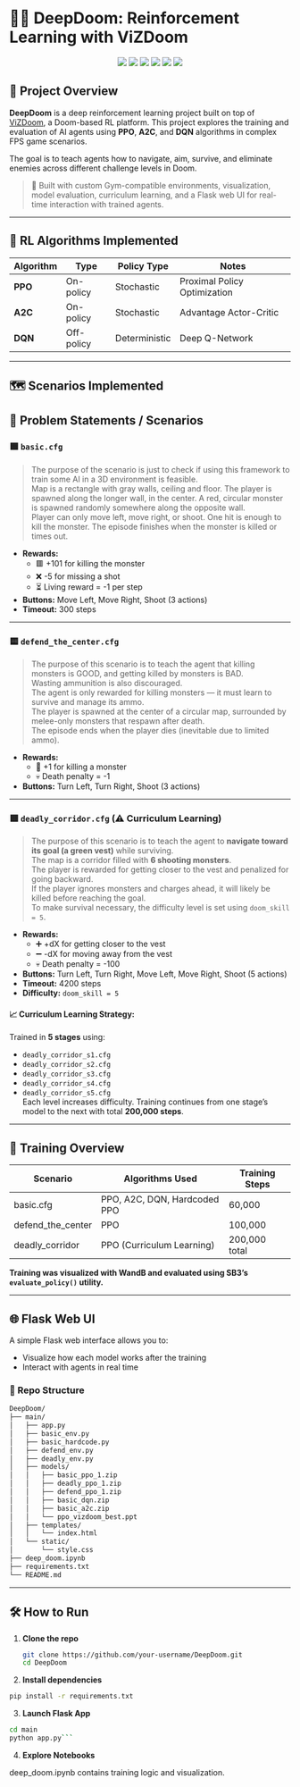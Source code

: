 # 🧠💥 DeepDoom: Reinforcement Learning with ViZDoom

<p align="center">
  <img src="https://img.shields.io/badge/Python-3.12.4-blue?logo=python">
  <img src="https://img.shields.io/badge/PyTorch-2.2.2-red?logo=pytorch">
  <img src="https://img.shields.io/badge/Gym-0.26.2-brightgreen?logo=openai">
  <img src="https://img.shields.io/badge/Stable--Baselines3-2.2.1-blueviolet?logo=github">
  <img src="https://img.shields.io/badge/ViZDoom-1.2.0-lightgrey?logo=doom">
  <img src="https://img.shields.io/badge/WandB-Logging-yellow?logo=weightsandbiases">
</p>

## 🎯 Project Overview

**DeepDoom** is a deep reinforcement learning project built on top of [ViZDoom](https://github.com/mwydmuch/ViZDoom), a Doom-based RL platform. This project explores the training and evaluation of AI agents using **PPO**, **A2C**, and **DQN** algorithms in complex FPS game scenarios.

The goal is to teach agents how to navigate, aim, survive, and eliminate enemies across different challenge levels in Doom.

> 🔧 Built with custom Gym-compatible environments, visualization, model evaluation, curriculum learning, and a Flask web UI for real-time interaction with trained agents.

---

## 🧠 RL Algorithms Implemented

| Algorithm | Type           | Policy Type | Notes |
|----------|----------------|-------------|-------|
| **PPO**  | On-policy      | Stochastic  | Proximal Policy Optimization |
| **A2C**  | On-policy      | Stochastic  | Advantage Actor-Critic |
| **DQN**  | Off-policy     | Deterministic | Deep Q-Network |

---

## 🗺️ Scenarios Implemented

## 🧠 Problem Statements / Scenarios

### 🟩 `basic.cfg`
> The purpose of the scenario is just to check if using this framework to train some AI in a 3D environment is feasible.  
> Map is a rectangle with gray walls, ceiling and floor. The player is spawned along the longer wall, in the center. A red, circular monster is spawned randomly somewhere along the opposite wall.  
> Player can only move left, move right, or shoot. One hit is enough to kill the monster. The episode finishes when the monster is killed or times out.

- **Rewards:**
  - 🟥 +101 for killing the monster  
  - ❌ -5 for missing a shot  
  - ⏳ Living reward = -1 per step  
- **Buttons:** Move Left, Move Right, Shoot (3 actions)  
- **Timeout:** 300 steps

---

### 🟨 `defend_the_center.cfg`
> The purpose of this scenario is to teach the agent that killing monsters is GOOD, and getting killed by monsters is BAD.  
> Wasting ammunition is also discouraged.  
> The agent is only rewarded for killing monsters — it must learn to survive and manage its ammo.  
> The player is spawned at the center of a circular map, surrounded by melee-only monsters that respawn after death.  
> The episode ends when the player dies (inevitable due to limited ammo).

- **Rewards:**
  - 🔫 +1 for killing a monster  
  - 💀 Death penalty = -1  
- **Buttons:** Turn Left, Turn Right, Shoot (3 actions)

---

### 🟥 `deadly_corridor.cfg` (⚠️ Curriculum Learning)
> The purpose of this scenario is to teach the agent to **navigate toward its goal (a green vest)** while surviving.  
> The map is a corridor filled with **6 shooting monsters**.  
> The player is rewarded for getting closer to the vest and penalized for going backward.  
> If the player ignores monsters and charges ahead, it will likely be killed before reaching the goal.  
> To make survival necessary, the difficulty level is set using `doom_skill = 5`.

- **Rewards:**
  - ➕ +dX for getting closer to the vest  
  - ➖ -dX for moving away from the vest  
  - 💀 Death penalty = -100  
- **Buttons:** Turn Left, Turn Right, Move Left, Move Right, Shoot (5 actions)  
- **Timeout:** 4200 steps  
- **Difficulty:** `doom_skill = 5`

#### 📈 Curriculum Learning Strategy:
Trained in **5 stages** using:
- `deadly_corridor_s1.cfg`
- `deadly_corridor_s2.cfg`
- `deadly_corridor_s3.cfg`
- `deadly_corridor_s4.cfg`
- `deadly_corridor_s5.cfg`  
Each level increases difficulty. Training continues from one stage’s model to the next with total **200,000 steps**.

---

## 🧪 Training Overview

| Scenario           | Algorithms Used         | Training Steps |
|--------------------|-------------------------|----------------|
| basic.cfg          | PPO, A2C, DQN, Hardcoded PPO | 60,000         |
| defend_the_center  | PPO                     | 100,000        |
| deadly_corridor    | PPO (Curriculum Learning)| 200,000 total  |

**Training was visualized with WandB and evaluated using SB3’s `evaluate_policy()` utility.**

---

## 🌐 Flask Web UI

A simple Flask web interface allows you to:
- Visualize how each model works after the training 
- Interact with agents in real time

### 🌲 Repo Structure
```bash
DeepDoom/
├── main/
│   ├── app.py
│   ├── basic_env.py
│   ├── basic_hardcode.py
│   ├── defend_env.py
│   ├── deadly_env.py
│   ├── models/
│   │   ├── basic_ppo_1.zip
│   │   ├── deadly_ppo_1.zip
│   │   ├── defend_ppo_1.zip
│   │   ├── basic_dqn.zip
│   │   ├── basic_a2c.zip
│   │   └── ppo_vizdoom_best.ppt
│   ├── templates/
│   │   └── index.html
│   └── static/
│       └── style.css
├── deep_doom.ipynb
├── requirements.txt
└── README.md
```
---

## 🛠️ How to Run

1. **Clone the repo**  
   ```bash
   git clone https://github.com/your-username/DeepDoom.git
   cd DeepDoom
   ```
2. **Install dependencies**

```bash
pip install -r requirements.txt
```
3. **Launch Flask App**

```bash
cd main
python app.py```
```
4. **Explore Notebooks**

deep_doom.ipynb contains training logic and visualization.
```
